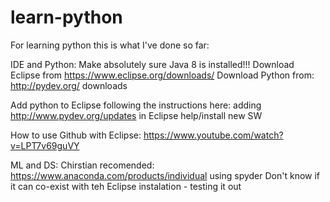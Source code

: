 # learn-python
For learning python this is what I've done so far:

IDE and Python:
Make absolutely sure Java 8 is installed!!!
Download Eclipse from https://www.eclipse.org/downloads/
Download Python from: http://pydev.org/ downloads

Add python to Eclipse following the instructions here: adding http://www.pydev.org/updates in Eclipse help/install new SW


How to use Github with Eclipse: https://www.youtube.com/watch?v=LPT7v69guVY



ML and DS:
Chirstian recomended: 
https://www.anaconda.com/products/individual
using spyder
Don't know if it can co-exist with teh Eclipse instalation - testing it out

